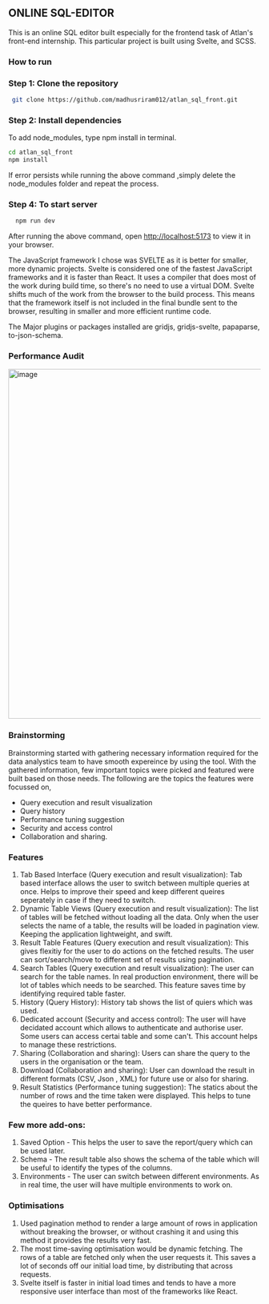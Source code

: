 ## ONLINE SQL-EDITOR

 This is an online SQL editor built especially for the frontend task of Atlan's front-end internship. This particular project is built using Svelte, and SCSS. 

### How to run

### Step 1: Clone the repository

```bash
 git clone https://github.com/madhusriram012/atlan_sql_front.git
```
### Step 2: Install dependencies

To add node_modules, type npm install in terminal.
```bash
cd atlan_sql_front
npm install 
```
If error persists while running the above command ,simply delete the node_modules folder and repeat the process.

### Step 4: To start server

```bash
  npm run dev
```
After running the above command, open [http://localhost:5173](http://localhost:5173/) to view it in your browser.


The JavaScript framework I chose was SVELTE as it is better for smaller, more dynamic projects. Svelte is considered one of the fastest JavaScript frameworks and it is faster than React. It uses a compiler that does most of the work during build time, so there's no need to use a virtual DOM. Svelte shifts much of the work from the browser to the build process. This means that the framework itself is not included in the final bundle sent to the browser, resulting in smaller and more efficient runtime code.
 
The Major plugins or packages installed are gridjs, gridjs-svelte, papaparse, to-json-schema.

### Performance Audit

<img width="699" alt="image" src="https://github.com/madhusriram012/atlan_sql_front/assets/75003175/e8750ca2-8a9d-4759-9679-1dfb5c380c77">


### Brainstorming

Brainstorming started with gathering necessary information required for the data analystics team to have smooth expereince by using the tool.
With the gathered information, few important topics were picked and featured were built based on those needs. The following are the topics the features were focussed on,
* Query execution and result visualization
* Query history
* Performance tuning suggestion
* Security and access control
* Collaboration and sharing.


### Features

1. Tab Based Interface (Query execution and result visualization): Tab based interface allows the user to switch between multiple queries at once. Helps to improve their speed and keep different queires seperately in case if they need to switch. 
2. Dynamic Table Views (Query execution and result visualization): The list of tables will be fetched without loading all the data. Only when the user selects the name of a table, the results will be loaded in pagination view. Keeping the application lightweight, and swift.
3. Result Table Features (Query execution and result visualization): This gives flexitiy for the user to do actions on the fetched results. The user can sort/search/move to different set of results using pagination.
4. Search Tables (Query execution and result visualization): The user can search for the table names. In real production environment, there will be lot of tables which needs to be searched. This feature saves time by identifying required table faster.
5. History  (Query History): History tab shows the list of quiers which was used. 
6. Dedicated account (Security and access control): The user will have decidated account which allows to authenticate and authorise user. Some users can access certai table and some can't. This account helps to manage these restrictions.
7. Sharing (Collaboration and sharing): Users can share the query to the users in the organisation or the team. 
8. Download (Collaboration and sharing): User can download the result in different formats (CSV, Json , XML) for future use or also for sharing.
9. Result Statistics (Performance tuning suggestion): The statics about the number of rows and the time taken were displayed. This helps to tune the queires to have better performance. 

### Few more add-ons:

1. Saved Option - This helps the user to save the report/query which can be used later. 
2. Schema - The result table also shows the schema of the table which will be useful to identify the types of the columns.
3. Environments - The user can switch between different environments. As in real time, the user will have multiple environments to work on.


### Optimisations

1. Used pagination method to render a large amount of rows in application without breaking the browser, or without crashing it and using this method it provides the results very fast.
2. The most time-saving optimisation would be dynamic fetching. The rows of a table are fetched only when the user requests it. This saves a lot of seconds off our initial load time, by distributing that across requests.
3. Svelte itself is faster in initial load times and tends to have a more responsive user interface than most of the frameworks like React.


